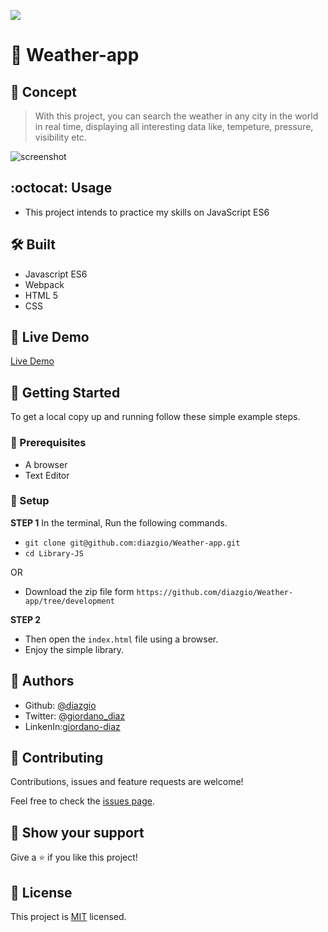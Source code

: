 ![](https://img.shields.io/badge/Microverse-blueviolet)
# 🧐 Weather-app

## :scroll: Concept

> With this project, you can search the weather in any city in the world in real time, displaying all interesting data like, tempeture, pressure, visibility etc.

![screenshot](./screenshot.png)

## :octocat: Usage

- This project intends to practice my skills on JavaScript ES6
## 🛠 Built

- Javascript ES6
- Webpack
- HTML 5
- CSS

## 🔴 Live Demo

[Live Demo](https://diazgio.github.io/Weather-app/)


## 🔧 Getting Started

To get a local copy up and running follow these simple example steps.

### 📝 Prerequisites

- A browser
- Text Editor

### 📝 Setup

**STEP 1**
In the terminal, Run the following commands.

- `git clone git@github.com:diazgio/Weather-app.git`
- `cd Library-JS`

OR

- Download the zip file form `https://github.com/diazgio/Weather-app/tree/development`

**STEP 2**

- Then open the `index.html` file using a browser.
- Enjoy the simple library.

## 👤 Authors

- Github: [@diazgio](https://github.com/diazgio)
- Twitter: [@giordano_diaz](https://twitter.com/giordano_diaz)
- LinkenIn:[giordano-diaz](www.linkedin.com/in/Giordano-Diaz) 

## 🤝 Contributing

Contributions, issues and feature requests are welcome!

Feel free to check the [issues page](https://github.com/diazgio/Restaurant-page/issues).

## :pray: Show your support

Give a ⭐️ if you like this project!

## 📝 License

This project is [MIT](https://opensource.org/licenses/MIT) licensed.